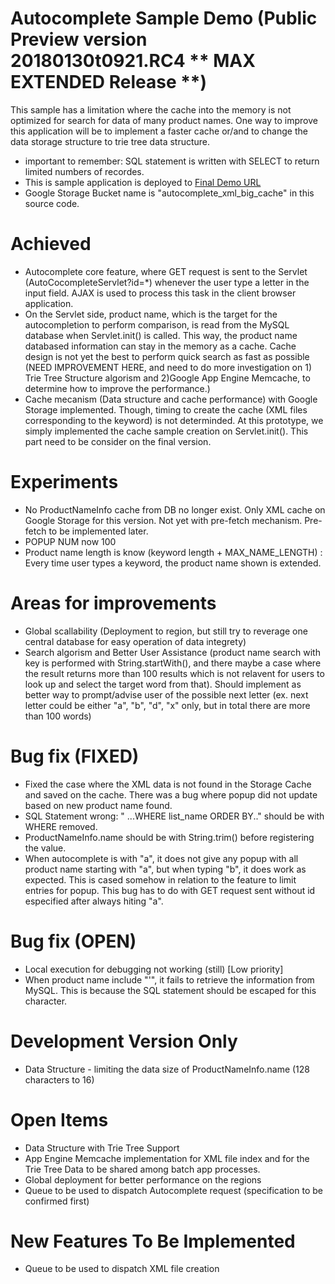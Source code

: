 # Autocomplete Sample Demo (Public Preview version 20180130t0921.RC4 ** MAX EXTENDED Release  **)
This sample has a limitation where the cache into the memory is not optimized for search for data of many product names. One way to improve this application will be to implement a faster cache or/and to change the data storage structure to trie tree data structure.

- important to remember: SQL statement is written with SELECT to return limited numbers of recordes.
- This is sample application is deployed to [Final Demo URL](http://gautocompletefinal.appspot.com/)
- Google Storage Bucket name is "autocomplete_xml_big_cache" in this source code.

# Achieved
- Autocomplete core feature, where GET request is sent to the Servlet (AutoCocompleteServlet?id=*) whenever the user type a letter in the input field. AJAX is used to process this task in the client browser application.
- On the Servlet side, product name, which is the target for the autocompletion to perform comparison, is read from the MySQL database when Servlet.init() is called. This way, the product name databased information can stay in the memory as a cache.
Cache design is not yet the best to perform quick search as fast as possible (NEED IMPROVEMENT HERE, and need to do more investigation on 1) Trie Tree Structure algorism and 2)Google App Engine Memcache, to determine how to improve the performance.)
- Cache mecanism (Data structure and cache performance) with Google Storage implemented. Though, timing to create the cache (XML files corresponding to the keyword) is not determinded. At this prototype, we simply implemented the cache sample creation on Servlet.init(). This part need to be consider on the final version.

# Experiments
- No ProductNameInfo cache from DB no longer exist. Only XML cache on Google Storage for this version. Not yet with pre-fetch mechanism. Pre-fetch to be implemented later.
- POPUP NUM now 100
- Product name length is know  (keyword length + MAX_NAME_LENGTH) : Every time user types a keyword, the product name shown is extended.

# Areas for improvements
- Global scallability (Deployment to region, but still try to reverage one central database for easy operation of data integrety)
- Search algorism and Better User Assistance (product name search with key is performed with String.startWith(), and there maybe a case where the result returns more than 100 results which is not relavent for users to look up and select the target word from that). Should implement as better way to prompt/advise user of the possible next letter (ex. next letter could be either "a", "b", "d", "x" only, but in total there are more than 100 words)

# Bug fix (FIXED)
- Fixed the case where the XML data is not found in the Storage Cache and saved on the cache. There was a bug where popup did not update based on new product name found. 
- SQL Statement wrong: " ...WHERE list_name ORDER BY.." should be with WHERE removed.
- ProductNameInfo.name should be with String.trim() before registering the value.
- When autocomplete is with "a", it does not give any popup with all product name starting with "a", but when typing "b", it does work as expected. This is cased somehow in relation to the feature to limit entries for popup. This bug has to do with GET request sent without id especified after always hiting "a".

# Bug fix (OPEN)
- Local execution for debugging not working (still) [Low priority]
- When product name include "'", it fails to retrieve the information from MySQL. This is because the SQL statement should be escaped for this character.

# Development Version Only
- Data Structure - limiting the data size of ProductNameInfo.name (128 characters to 16)

# Open Items
- Data Structure with Trie Tree Support
- App Engine Memcache implementation for XML file index and for the Trie Tree Data to be shared among batch app processes.
- Global deployment for better performance on the regions
- Queue to be used to dispatch Autocomplete request (specification to be confirmed first)

# New Features To Be Implemented
- Queue to be used to dispatch XML file creation
